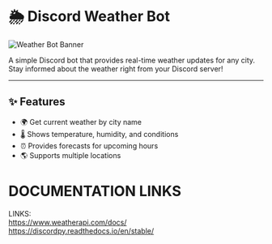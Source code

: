 # 🌦️ Discord Weather Bot

![Weather Bot Banner](./images/weather-bot-banner.png)

A simple Discord bot that provides real-time weather updates for any city.  
Stay informed about the weather right from your Discord server!

---

## ✨ Features
- 🌍 Get current weather by city name  
- 🌡️ Shows temperature, humidity, and conditions  
- ⏰ Provides forecasts for upcoming hours  
- 🌎 Supports multiple locations  



# DOCUMENTATION LINKS


<span>LINKS:</span><br>
<span>https://www.weatherapi.com/docs/</span><br>
<span>https://discordpy.readthedocs.io/en/stable/</span>
